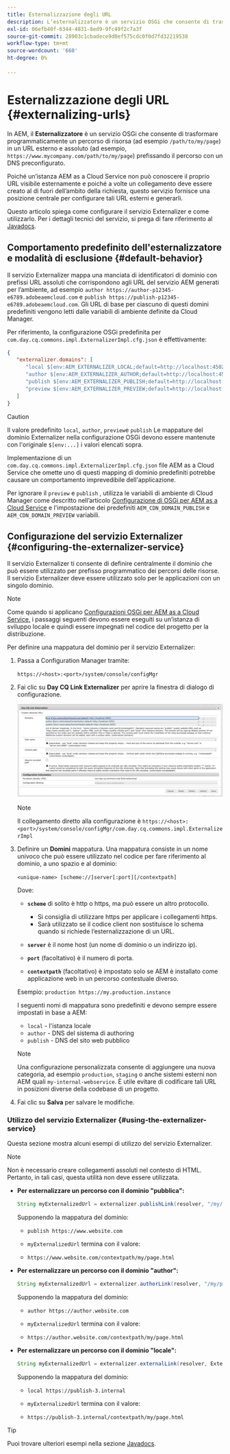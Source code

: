 ```yaml
---
title: Esternalizzazione degli URL
description: L’esternalizzatore è un servizio OSGi che consente di trasformare programmaticamente un percorso di risorsa in un URL esterno e assoluto.
exl-id: 06efb40f-6344-4831-8ed9-9fc49f2c7a3f
source-git-commit: 28903c1cbadece9d0ef575cdc0f0d7fd32219538
workflow-type: tm+mt
source-wordcount: '660'
ht-degree: 0%

---
```


# Esternalizzazione degli URL {#externalizing-urls}

In AEM, il **Esternalizzatore** è un servizio OSGi che consente di trasformare programmaticamente un percorso di risorsa (ad esempio `/path/to/my/page`) in un URL esterno e assoluto (ad esempio, `https://www.mycompany.com/path/to/my/page`) prefissando il percorso con un DNS preconfigurato.

Poiché un’istanza AEM as a Cloud Service non può conoscere il proprio URL visibile esternamente e poiché a volte un collegamento deve essere creato al di fuori dell’ambito della richiesta, questo servizio fornisce una posizione centrale per configurare tali URL esterni e generarli.

Questo articolo spiega come configurare il servizio Externalizer e come utilizzarlo. Per i dettagli tecnici del servizio, si prega di fare riferimento al [Javadocs](https://www.adobe.io/experience-manager/reference-materials/cloud-service/javadoc/com/day/cq/commons/Externalizer.html).

## Comportamento predefinito dell&#39;esternalizzatore e modalità di esclusione {#default-behavior}

Il servizio Externalizer mappa una manciata di identificatori di dominio con prefissi URL assoluti che corrispondono agli URL del servizio AEM generati per l’ambiente, ad esempio `author https://author-p12345-e6789.adobeaemcloud.com` e `publish https://publish-p12345-e6789.adobeaemcloud.com`. Gli URL di base per ciascuno di questi domini predefiniti vengono letti dalle variabili di ambiente definite da Cloud Manager.

Per riferimento, la configurazione OSGi predefinita per `com.day.cq.commons.impl.ExternalizerImpl.cfg.json` è effettivamente:

```json
{
   "externalizer.domains": [
      "local $[env:AEM_EXTERNALIZER_LOCAL;default=http://localhost:4502]",
      "author $[env:AEM_EXTERNALIZER_AUTHOR;default=http://localhost:4502]",
      "publish $[env:AEM_EXTERNALIZER_PUBLISH;default=http://localhost:4503]",
      "preview $[env:AEM_EXTERNALIZER_PREVIEW;default=http://localhost:4503]"
   ]
}
```

>[!CAUTION]
>
>Il valore predefinito `local`, `author`, `preview`e `publish` Le mappature del dominio Externalizer nella configurazione OSGi devono essere mantenute con l&#39;originale `$[env:...]` i valori elencati sopra.
>
>Implementazione di un `com.day.cq.commons.impl.ExternalizerImpl.cfg.json` file AEM as a Cloud Service che omette uno di questi mapping di dominio predefiniti potrebbe causare un comportamento imprevedibile dell&#39;applicazione.

Per ignorare il `preview` e `publish` , utilizza le variabili di ambiente di Cloud Manager come descritto nell’articolo [Configurazione di OSGi per AEM as a Cloud Service](/help/implementing/deploying/configuring-osgi.md#cloud-manager-api-format-for-setting-properties) e l&#39;impostazione dei predefiniti `AEM_CDN_DOMAIN_PUBLISH` e `AEM_CDN_DOMAIN_PREVIEW` variabili.

## Configurazione del servizio Externalizer {#configuring-the-externalizer-service}

Il servizio Externalizer ti consente di definire centralmente il dominio che può essere utilizzato per prefisso programmatico dei percorsi delle risorse. Il servizio Externalizer deve essere utilizzato solo per le applicazioni con un singolo dominio.

>[!NOTE]
>
>Come quando si applicano [Configurazioni OSGi per AEM as a Cloud Service,](/help/implementing/deploying/overview.md#osgi-configuration) i passaggi seguenti devono essere eseguiti su un’istanza di sviluppo locale e quindi essere impegnati nel codice del progetto per la distribuzione.

Per definire una mappatura del dominio per il servizio Externalizer:

1. Passa a Configuration Manager tramite:

   `https://<host>:<port>/system/console/configMgr`

1. Fai clic su **Day CQ Link Externalizer** per aprire la finestra di dialogo di configurazione.

   ![Configurazione OSGi dell’esternalizzatore](./assets/externalizer-osgi.png)

   >[!NOTE]
   >
   >Il collegamento diretto alla configurazione è `https://<host>:<port>/system/console/configMgr/com.day.cq.commons.impl.ExternalizerImpl`

1. Definire un **Domini** mappatura. Una mappatura consiste in un nome univoco che può essere utilizzato nel codice per fare riferimento al dominio, a uno spazio e al dominio:

   `<unique-name> [scheme://]server[:port][/contextpath]`

   Dove:

   * **`scheme`** di solito è http o https, ma può essere un altro protocollo.

      * Si consiglia di utilizzare https per applicare i collegamenti https.
      * Sarà utilizzato se il codice client non sostituisce lo schema quando si richiede l’esternalizzazione di un URL.
   * **`server`** è il nome host (un nome di dominio o un indirizzo ip).
   * **`port`** (facoltativo) è il numero di porta.
   * **`contextpath`** (facoltativo) è impostato solo se AEM è installato come applicazione web in un percorso contestuale diverso.

   Esempio: `production https://my.production.instance`

   I seguenti nomi di mappatura sono predefiniti e devono sempre essere impostati in base a AEM:

   * `local` - l&#39;istanza locale
   * `author` - DNS del sistema di authoring
   * `publish` - DNS del sito web pubblico

   >[!NOTE]
   >
   >Una configurazione personalizzata consente di aggiungere una nuova categoria, ad esempio `production`, `staging` o anche sistemi esterni non AEM quali `my-internal-webservice`. È utile evitare di codificare tali URL in posizioni diverse della codebase di un progetto.

1. Fai clic su **Salva** per salvare le modifiche.

### Utilizzo del servizio Externalizer {#using-the-externalizer-service}

Questa sezione mostra alcuni esempi di utilizzo del servizio Externalizer.

>[!NOTE]
>
>Non è necessario creare collegamenti assoluti nel contesto di HTML. Pertanto, in tali casi, questa utilità non deve essere utilizzata.

* **Per esternalizzare un percorso con il dominio &quot;pubblica&quot;:**

   ```java
   String myExternalizedUrl = externalizer.publishLink(resolver, "/my/page") + ".html";
   ```

   Supponendo la mappatura del dominio:

   * `publish https://www.website.com`

   * `myExternalizedUrl` termina con il valore:

   * `https://www.website.com/contextpath/my/page.html`

* **Per esternalizzare un percorso con il dominio &quot;author&quot;:**

   ```java
   String myExternalizedUrl = externalizer.authorLink(resolver, "/my/page") + ".html";
   ```

   Supponendo la mappatura del dominio:

   * `author https://author.website.com`

   * `myExternalizedUrl` termina con il valore:

   * `https://author.website.com/contextpath/my/page.html`

* **Per esternalizzare un percorso con il dominio &quot;locale&quot;:**

   ```java
   String myExternalizedUrl = externalizer.externalLink(resolver, Externalizer.LOCAL, "/my/page") + ".html";
   ```

   Supponendo la mappatura del dominio:

   * `local https://publish-3.internal`

   * `myExternalizedUrl` termina con il valore:

   * `https://publish-3.internal/contextpath/my/page.html`

>[!TIP]
>
>Puoi trovare ulteriori esempi nella sezione [Javadocs](https://www.adobe.io/experience-manager/reference-materials/cloud-service/javadoc/com/day/cq/commons/Externalizer.html).
